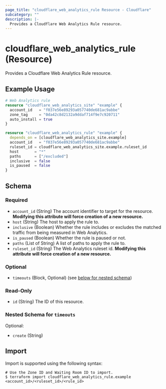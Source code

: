 ```yaml
---
page_title: "cloudflare_web_analytics_rule Resource - Cloudflare"
subcategory: ""
description: |-
  Provides a Cloudflare Web Analytics Rule resource.
---
```


# cloudflare_web_analytics_rule (Resource)

Provides a Cloudflare Web Analytics Rule resource.

## Example Usage

```terraform
# Web Analytics rule
resource "cloudflare_web_analytics_site" "example" {
  account_id   = "f037e56e89293a057740de681ac9abbe"
  zone_tag     = "0da42c8d2132a9ddaf714f9e7c920711"
  auto_install = true
}

resource "cloudflare_web_analytics_rule" "example" {
  depends_on = [cloudflare_web_analytics_site.example]
  account_id   = "f037e56e89293a057740de681ac9abbe"
  ruleset_id = cloudflare_web_analytics_site.example.ruleset_id
  host       = "*"
  paths      = ["/excluded"]
  inclusive  = false
  is_paused  = false
}
```
<!-- schema generated by tfplugindocs -->
## Schema

### Required

- `account_id` (String) The account identifier to target for the resource. **Modifying this attribute will force creation of a new resource.**
- `host` (String) The host to apply the rule to.
- `inclusive` (Boolean) Whether the rule includes or excludes the matched traffic from being measured in Web Analytics.
- `is_paused` (Boolean) Whether the rule is paused or not.
- `paths` (List of String) A list of paths to apply the rule to.
- `ruleset_id` (String) The Web Analytics ruleset id. **Modifying this attribute will force creation of a new resource.**

### Optional

- `timeouts` (Block, Optional) (see [below for nested schema](#nestedblock--timeouts))

### Read-Only

- `id` (String) The ID of this resource.

<a id="nestedblock--timeouts"></a>
### Nested Schema for `timeouts`

Optional:

- `create` (String)

## Import

Import is supported using the following syntax:

```shell
# Use the Zone ID and Waiting Room ID to import.
$ terraform import cloudflare_web_analytics_rule.example <account_id>/<ruleset_id>/<rule_id>
```
